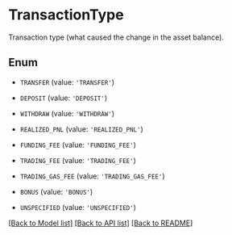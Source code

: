# TransactionType

Transaction type (what caused the change in the asset balance).

## Enum

* `TRANSFER` (value: `'TRANSFER'`)

* `DEPOSIT` (value: `'DEPOSIT'`)

* `WITHDRAW` (value: `'WITHDRAW'`)

* `REALIZED_PNL` (value: `'REALIZED_PNL'`)

* `FUNDING_FEE` (value: `'FUNDING_FEE'`)

* `TRADING_FEE` (value: `'TRADING_FEE'`)

* `TRADING_GAS_FEE` (value: `'TRADING_GAS_FEE'`)

* `BONUS` (value: `'BONUS'`)

* `UNSPECIFIED` (value: `'UNSPECIFIED'`)

[[Back to Model list]](../README.md#documentation-for-models) [[Back to API list]](../README.md#documentation-for-api-endpoints) [[Back to README]](../README.md)


